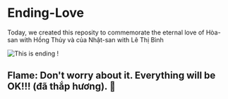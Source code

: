 # Ending-Love

Today, we created this reposity to commemorate the eternal love of Hòa-san with Hồng Thủy và của Nhật-san with Lê Thị Bình

![This is ending !](https://i.imgur.com/dVdj1la.png)

## Flame: Don't worry about it. Everything will be OK!!! (đã thắp hương). :smoking:
